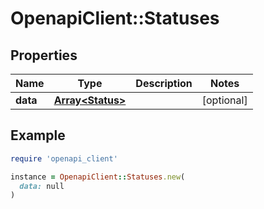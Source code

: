 # OpenapiClient::Statuses

## Properties

| Name | Type | Description | Notes |
| ---- | ---- | ----------- | ----- |
| **data** | [**Array&lt;Status&gt;**](Status.md) |  | [optional] |

## Example

```ruby
require 'openapi_client'

instance = OpenapiClient::Statuses.new(
  data: null
)
```

